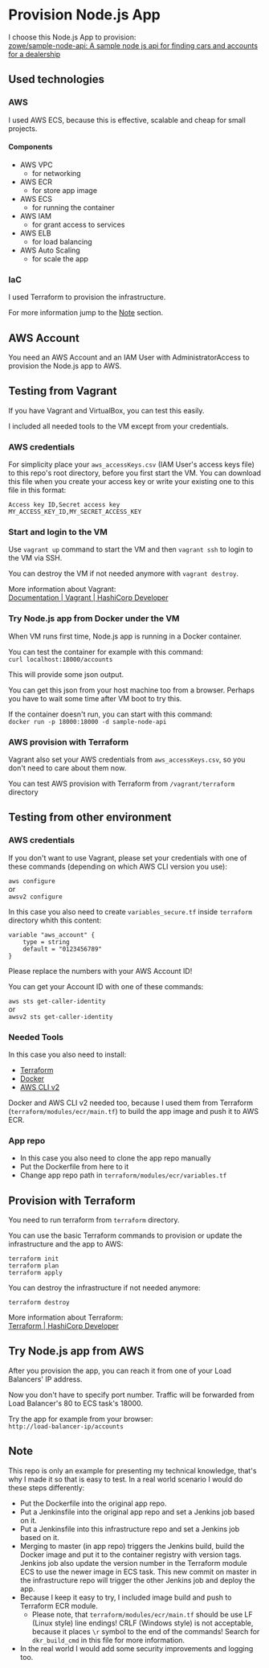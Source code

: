 # Provision Node.js App
I choose this Node.js App to provision:<br />
[zowe/sample-node-api: A sample node js api for finding cars and accounts for a dealership](https://github.com/zowe/sample-node-api)

## Used technologies

### AWS

I used AWS ECS, because this is effective, scalable and cheap for small projects.

#### Components
- AWS VPC
    - for networking
- AWS ECR
    - for store app image
- AWS ECS
    - for running the container
- AWS IAM
    - for grant access to services
- AWS ELB
    - for load balancing
- AWS Auto Scaling
    - for scale the app

### IaC

I used Terraform to provision the infrastructure.

For more information jump to the [Note](#note) section.

## AWS Account

You need an AWS Account and an IAM User with AdministratorAccess to provision the Node.js app to AWS.

## Testing from Vagrant

If you have Vagrant and VirtualBox, you can test this easily.

I included all needed tools to the VM except from your credentials.

### AWS credentials

For simplicity place your ```aws_accessKeys.csv``` (IAM User's access keys file) to this repo's root directory, before you first start the VM. You can download this file when you create your access key or write your existing one to this file in this format:
```
Access key ID,Secret access key
MY_ACCESS_KEY_ID,MY_SECRET_ACCESS_KEY
```

### Start and login to the VM

Use ```vagrant up``` command to start the VM and then ```vagrant ssh``` to login to the VM via SSH.

You can destroy the VM if not needed anymore with ```vagrant destroy```.

More information about Vagrant:<br />
[Documentation | Vagrant | HashiCorp Developer](https://developer.hashicorp.com/vagrant/docs)

### Try Node.js app from Docker under the VM

When VM runs first time, Node.js app is running in a Docker container.

You can test the container for example with this command:<br />
```curl localhost:18000/accounts```

This will provide some json output.

You can get this json from your host machine too from a browser. Perhaps you have to wait some time after VM boot to try this.

If the container doesn't run, you can start with this command:<br />
```docker run -p 18000:18000 -d sample-node-api```

### AWS provision with Terraform
Vagrant also set your AWS credentials from ```aws_accessKeys.csv```, so you don't need to care about them now.

You can test AWS provision with Terraform from ```/vagrant/terraform``` directory

## Testing from other environment

### AWS credentials

If you don't want to use Vagrant, please set your credentials with one of these commands (depending on which AWS CLI version you use):

```aws configure```<br />
or<br />
```awsv2 configure```

In this case you also need to create ```variables_secure.tf``` inside ```terraform``` directory whith this content:

```
variable "aws_account" {
    type = string
    default = "0123456789"
}
```

Please replace the numbers with your AWS Account ID!

You can get your Account ID with one of these commands:

```aws sts get-caller-identity```<br />
or<br />
```awsv2 sts get-caller-identity```

### Needed Tools

In this case you also need to install:
- [Terraform](https://developer.hashicorp.com/terraform/install)
- [Docker](https://docs.docker.com/engine/install/)
- [AWS CLI v2](https://pypi.org/project/awscliv2/)

Docker and AWS CLI v2 needed too, because I used them from Terraform (```terraform/modules/ecr/main.tf```) to build the app image and push it to AWS ECR.

### App repo

- In this case you also need to clone the app repo manually
- Put the Dockerfile from here to it
- Change app repo path in ```terraform/modules/ecr/variables.tf```

## Provision with Terraform

You need to run terraform from ```terraform``` directory.

You can use the basic Terraform commands to provision or update the infrastructure and the app to AWS:

```
terraform init
terraform plan
terraform apply
```

You can destroy the infrastructure if not needed anymore:

```
terraform destroy
```

More information about Terraform:<br />
[Terraform | HashiCorp Developer](https://developer.hashicorp.com/terraform)

## Try Node.js app from AWS

After you provision the app, you can reach it from one of your Load Balancers' IP address.

Now you don't have to specify port number. Traffic will be forwarded from Load Balancer's 80 to ECS task's 18000.

Try the app for example from your browser:<br />
```http://load-balancer-ip/accounts```

## Note

This repo is only an example for presenting my technical knowledge, that's why I made it so that is easy to test. In a real world scenario I would do these steps differently:

- Put the Dockerfile into the original app repo.
- Put a Jenkinsfile into the original app repo and set a Jenkins job based on it.
- Put a Jenkinsfile into this infrastructure repo and set a Jenkins job based on it.
- Merging to master (in app repo) triggers the Jenkins build, build the Docker image and put it to the container registry with version tags. Jenkins job also update the version number in the Terraform module ECS to use the newer image in ECS task. This new commit on master in the infrastructure repo will trigger the other Jenkins job and deploy the app.
- Because I keep it easy to try, I included image build and push to Terraform ECR module.
    - Please note, that ```terraform/modules/ecr/main.tf``` should be use LF (Linux style) line endings! CRLF (Windows style) is not acceptable, because it places ```\r``` symbol to the end of the commands! Search for ```dkr_build_cmd``` in this file for more information.
- In the real world I would add some security improvements and logging too.
